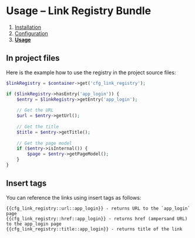 # Usage – Link Registry Bundle

1. [Installation](01-installation.md)
2. [Configuration](02-config.md)
3. [**Usage**](03-usage.md)


## In project files

Here is the example how to use the registry in the project source files:

```php
$linkRegistry = $container->get('cfg_link_registry');

if ($linkRegistry->hasEntry('app_login')) {
    $entry = $linkRegistry->getEntry('app_login');
    
    // Get the URL
    $url = $entry->getUrl();
    
    // Get the title
    $title = $entry->getTitle();
    
    // Get the page model
    if ($entry->isInternal()) {
        $page = $entry->getPageModel();
    }
}
```


## Insert tags

You can reference the links using insert tags as follows:

```
{{cfg_link_registry::url::app_login}} - returns URL to the `app_login` page
{{cfg_link_registry::href::app_login}} - returns href (ampersand URL) to the app_login page
{{cfg_link_registry::title::app_login}} - returns title of the link
```
